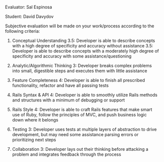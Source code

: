 Evaluator: Sal Espinosa

Student: David Davydov

Subjective evaluation will be made on your work/process according to the following criteria:

1. Conceptual Understanding
3.5: Developer is able to describe concepts with a high degree of specificity and accuracy without assistance
3.5: Developer is able to describe concepts with a moderately high degree of specificity and accuracy with some assistance/questioning

2. Analytic/Algorithmic Thinking
3: Developer breaks complex problems into small, digestible steps and executes them with little assistance

3. Feature Completeness
4: Developer is able to finish all prescribed functionality, refactor and have all passing tests

4. Rails Syntax & API
4: Developer is able to smoothly utilize Rails methods and structures with a minimum of debugging or support

5. Rails Style
4: Developer is able to craft Rails features that make smart use of Ruby, follow the principles of MVC, and push business logic down where it belongs

6. Testing
3: Developer uses tests at multiple layers of abstraction to drive development, but may need some assistance parsing errors or prioritizing next steps

7. Collaboration
3: Developer lays out their thinking before attacking a problem and integrates feedback through the process

